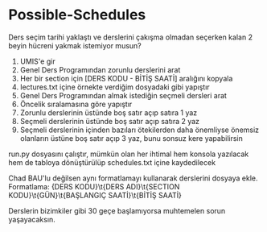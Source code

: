 # Possible-Schedules
Ders seçim tarihi yaklaştı ve derslerini çakışma olmadan seçerken kalan 2 beyin hücreni yakmak istemiyor musun?

1. UMIS'e gir
2. Genel Ders Programından zorunlu derslerini arat
3. Her bir section için [DERS KODU - BİTİŞ SAATİ] aralığını kopyala
4. lectures.txt içine örnekte verdiğim dosyadaki gibi yapıştır
5. Genel Ders Programından almak istediğin seçmeli dersleri arat
6. Öncelik sıralamasına göre yapıştır
7. Zorunlu derslerinin üstünde boş satır açıp satıra 1 yaz
8. Seçmeli derslerinin üstünde boş satır açıp satıra 2 yaz
9. Seçmeli derslerinin içinden bazıları ötekilerden daha önemliyse önemsiz olanların üstüne boş satır açıp 3 yaz, bunu sonsuz kere yapabilirsin

run.py dosyasını çalıştır, mümkün olan her ihtimal hem konsola yazılacak hem de tabloya dönüştürülüp schedules.txt içine kaydedilecek


Chad BAU'lu değilsen aynı formatlamayı kullanarak derslerini dosyaya ekle.
Formatlama:
{DERS KODU}\t{DERS ADI}\t{SECTION KODU}\t{GÜN}\t{BAŞLANGIÇ SAATİ}\t{BİTİŞ SAATİ}

Derslerin bizimkiler gibi 30 geçe başlamıyorsa muhtemelen sorun yaşayacaksın.
